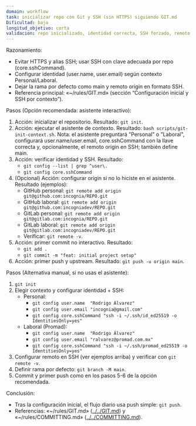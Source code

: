 ```yaml
---
domain: workflow
task: inicializar repo con Git y SSH (sin HTTPS) siguiendo GIT.md
Dificultad: baja
longitud_objetivo: corta
validacion: repo inicializado, identidad correcta, SSH forzado, remoto en SSH y primer push exitoso
---
```


Razonamiento:
- Evitar HTTPS y alias SSH; usar SSH con clave adecuada por repo (core.sshCommand).
- Configurar identidad (user.name, user.email) según contexto Personal/Laboral.
- Dejar la rama por defecto como main y remoto origin en formato SSH.
- Referencia principal: «~/rules/GIT.md» (sección “Configuración inicial y SSH por contexto”).

Pasos (Opción recomendada: asistente interactivo):
1) Acción: inicializar el repositorio.
   Resultado: `git init`.
2) Acción: ejecutar el asistente de contexto.
   Resultado: `bash scripts/git-init-context.sh`.
   Nota: el asistente preguntará "Personal" o "Laboral", configurará user.name/user.email, core.sshCommand con la llave correcta y, opcionalmente, el remoto origin en SSH; también define main.
3) Acción: verificar identidad y SSH.
   Resultado:
   - `git config --list | grep ^user\.`
   - `git config core.sshCommand`
4) (Opcional) Acción: configurar origin si no lo hiciste en el asistente.
   Resultado (ejemplos):
   - GitHub personal: `git remote add origin git@github.com:incognia/REPO.git`
   - GitHub laboral: `git remote add origin git@github.com:incogniadev/REPO.git`
   - GitLab personal: `git remote add origin git@gitlab.com:incognia/REPO.git`
   - GitLab laboral: `git remote add origin git@gitlab.com:incogniadev/REPO.git`
   - Verificar: `git remote -v`.
5) Acción: primer commit no interactivo.
   Resultado:
   - `git add .`
   - `git commit -m "feat: initial project setup"`
6) Acción: primer push y upstream.
   Resultado: `git push -u origin main`.

Pasos (Alternativa manual, si no usas el asistente):
1) `git init`
2) Elegir contexto y configurar identidad + SSH:
   - Personal:
     - `git config user.name  "Rodrigo Álvarez"`
     - `git config user.email "incognia@gmail.com"`
     - `git config core.sshCommand "ssh -i ~/.ssh/id_ed25519 -o IdentitiesOnly=yes"`
   - Laboral (Promad):
     - `git config user.name  "Rodrigo Álvarez"`
     - `git config user.email "ralvarez@promad.com.mx"`
     - `git config core.sshCommand "ssh -i ~/.ssh/promad_ed25519 -o IdentitiesOnly=yes"`
3) Configurar remoto en SSH (ver ejemplos arriba) y verificar con `git remote -v`.
4) Definir rama por defecto: `git branch -M main`.
5) Commit y primer push como en los pasos 5-6 de la opción recomendada.

Conclusión:
- Tras la configuración inicial, el flujo diario usa push simple: `git push`.
- Referencias: «~/rules/GIT.md» ([../../GIT.md](../../GIT.md)) y «~/rules/COMMITTING.md» ([../../COMMITTING.md](../../COMMITTING.md)).

